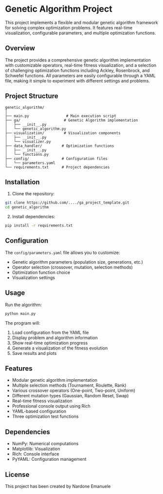 # Genetic Algorithm Project

This project implements a flexible and modular genetic algorithm framework for solving complex optimization problems. It features real-time visualization, configurable parameters, and multiple optimization functions.

## Overview

The project provides a comprehensive genetic algorithm implementation with customizable operators, real-time fitness visualization, and a selection of challenging optimization functions including Ackley, Rosenbrock, and Schwefel functions. All parameters are easily configurable through a YAML file, making it simple to experiment with different settings and problems.

## Project Structure

```
genetic_algorithm/
│
├── main.py                 # Main execution script
├── ga/                    # Genetic Algorithm implementation
│   ├── __init__.py
│   └── genetic_algorithm.py
├── visualization/         # Visualization components
│   ├── __init__.py
│   └── visualizer.py
├── data_handler/         # Optimization functions
│   ├── __init__.py
│   └── functions.py
├── config/               # Configuration files
│   └── parameters.yaml
└── requirements.txt      # Project dependencies
```

## Installation

1. Clone the repository:
```bash
git clone https://github.com/..../ga_project_template.git
cd genetic_algorithm
```

2. Install dependencies:
```bash
pip install -r requirements.txt
```

## Configuration

The `config/parameters.yaml` file allows you to customize:

- Genetic algorithm parameters (population size, generations, etc.)
- Operator selection (crossover, mutation, selection methods)
- Optimization function choice
- Visualization settings

## Usage

Run the algorithm:
```bash
python main.py
```

The program will:
1. Load configuration from the YAML file
2. Display problem and algorithm information
3. Show real-time optimization progress
4. Generate a visualization of the fitness evolution
5. Save results and plots

## Features

- Modular genetic algorithm implementation
- Multiple selection methods (Tournament, Roulette, Rank)
- Various crossover operators (One-point, Two-point, Uniform)
- Different mutation types (Gaussian, Random Reset, Swap)
- Real-time fitness visualization
- Professional console output using Rich
- YAML-based configuration
- Three optimization test functions

## Dependencies

- NumPy: Numerical computations
- Matplotlib: Visualization
- Rich: Console interface
- PyYAML: Configuration management

## License

This project has been created by Nardone Emanuele